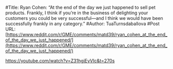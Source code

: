 #Title: Ryan Cohen: “At the end of the day we just happened to sell pet products. Frankly, I think if you’re in the business of delighting your customers you could be very successful—and I think we would have been successfully frankly in any category.”
#Author: TuaTurnsdaballova
#Post URL: [https://www.reddit.com/r/GME/comments/matd39/ryan_cohen_at_the_end_of_the_day_we_just_happened/](https://www.reddit.com/r/GME/comments/matd39/ryan_cohen_at_the_end_of_the_day_we_just_happened/)


https://youtube.com/watch?v=Z31hgjEyVIc&t=270s
